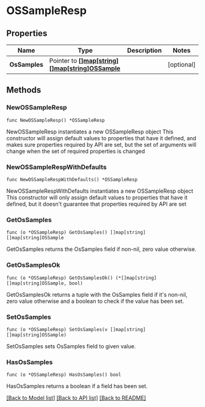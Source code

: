 # OSSampleResp

## Properties

Name | Type | Description | Notes
------------ | ------------- | ------------- | -------------
**OsSamples** | Pointer to [**[]map[string][]map[string]OSSample**](map[string][]map[string]OSSample.md) |  | [optional] 

## Methods

### NewOSSampleResp

`func NewOSSampleResp() *OSSampleResp`

NewOSSampleResp instantiates a new OSSampleResp object
This constructor will assign default values to properties that have it defined,
and makes sure properties required by API are set, but the set of arguments
will change when the set of required properties is changed

### NewOSSampleRespWithDefaults

`func NewOSSampleRespWithDefaults() *OSSampleResp`

NewOSSampleRespWithDefaults instantiates a new OSSampleResp object
This constructor will only assign default values to properties that have it defined,
but it doesn't guarantee that properties required by API are set

### GetOsSamples

`func (o *OSSampleResp) GetOsSamples() []map[string][]map[string]OSSample`

GetOsSamples returns the OsSamples field if non-nil, zero value otherwise.

### GetOsSamplesOk

`func (o *OSSampleResp) GetOsSamplesOk() (*[]map[string][]map[string]OSSample, bool)`

GetOsSamplesOk returns a tuple with the OsSamples field if it's non-nil, zero value otherwise
and a boolean to check if the value has been set.

### SetOsSamples

`func (o *OSSampleResp) SetOsSamples(v []map[string][]map[string]OSSample)`

SetOsSamples sets OsSamples field to given value.

### HasOsSamples

`func (o *OSSampleResp) HasOsSamples() bool`

HasOsSamples returns a boolean if a field has been set.


[[Back to Model list]](../README.md#documentation-for-models) [[Back to API list]](../README.md#documentation-for-api-endpoints) [[Back to README]](../README.md)


